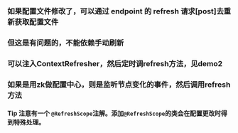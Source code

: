 ### 如果配置文件修改了，可以通过 endpoint 的 refresh 请求[post]去重新获取配置文件
### 但这是有问题的，不能依赖手动刷新

### 可以注入ContextRefresher，然后定时调refresh方法，见demo2

### 如果是用zk做配置中心，则是监听节点变化的事件，然后调用refresh方法

#### Tip 注意有一个 `@RefreshScope`注解。添加`@RefreshScope`的类会在配置更改时得到特殊处理。